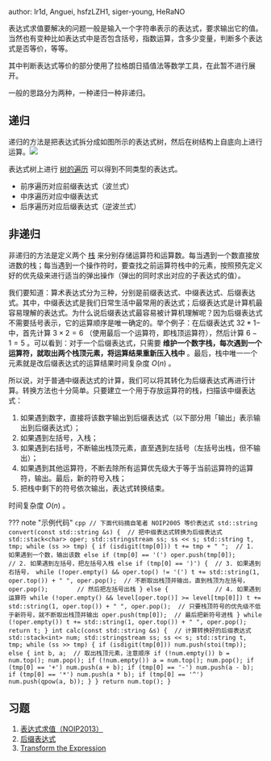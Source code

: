 author: Ir1d, Anguei, hsfzLZH1, siger-young, HeRaNO

表达式求值要解决的问题一般是输入一个字符串表示的表达式，要求输出它的值。当然也有变种比如表达式中是否包含括号，指数运算，含多少变量，判断多个表达式是否等价，等等。

其中判断表达式等价的部分使用了拉格朗日插值法等数学工具，在此暂不进行展开。

一般的思路分为两种，一种递归一种非递归。

## 递归

递归的方法是把表达式拆分成如图所示的表达式树，然后在树结构上自底向上进行运算。![](./images/bet.png)

表达式树上进行 [树的遍历](../graph/tree-basic.md#_10) 可以得到不同类型的表达式。

- 前序遍历对应前缀表达式（波兰式）
- 中序遍历对应中缀表达式
- 后序遍历对应后缀表达式（逆波兰式）

## 非递归

非递归的方法是定义两个 [栈](../ds/stack.md) 来分别存储运算符和运算数。每当遇到一个数直接放进数的栈；每当遇到一个操作符时，要查找之前运算符栈中的元素，按照预先定义好的优先级来进行适当的弹出操作（弹出的同时求出对应的子表达式的值）。

我们要知道：算术表达式分为三种，分别是前缀表达式、中缀表达式、后缀表达式。其中，中缀表达式是我们日常生活中最常用的表达式；后缀表达式是计算机最容易理解的表达式。为什么说后缀表达式最容易被计算机理解呢？因为后缀表达式不需要括号表示，它的运算顺序是唯一确定的。举个例子：在后缀表达式 $3 2 * 1 -$ 中，首先计算 $3 \times 2 = 6$ （使用最后一个运算符，即栈顶运算符），然后计算 $6 - 1 = 5$ 。可以看到：对于一个后缀表达式，只需要 **维护一个数字栈，每次遇到一个运算符，就取出两个栈顶元素，将运算结果重新压入栈中** 。最后，栈中唯一一个元素就是改后缀表达式的运算结果时间复杂度 $O(n)$ 。

所以说，对于普通中缀表达式的计算，我们可以将其转化为后缀表达式再进行计算。转换方法也十分简单。只要建立一个用于存放运算符的栈，扫描该中缀表达式：

1. 如果遇到数字，直接将该数字输出到后缀表达式（以下部分用「输出」表示输出到后缀表达式）；
2. 如果遇到左括号，入栈；
3. 如果遇到右括号，不断输出栈顶元素，直至遇到左括号（左括号出栈，但不输出）；
4. 如果遇到其他运算符，不断去除所有运算优先级大于等于当前运算符的运算符，输出。最后，新的符号入栈；
5. 把栈中剩下的符号依次输出，表达式转换结束。

时间复杂度 $O(n)$ 。

??? note "示例代码"
    ```cpp
    // 下面代码摘自笔者 NOIP2005 等价表达式
    std::string convert(const std::string &s) {  // 把中缀表达式转换为后缀表达式
      std::stack<char> oper;
      std::stringstream ss;
      ss << s;
      std::string t, tmp;
      while (ss >> tmp) {
        if (isdigit(tmp[0]))
          t += tmp + " ";  // 1. 如果遇到一个数，输出该数
        else if (tmp[0] == '(')
          oper.push(tmp[0]);       // 2. 如果遇到左括号，把左括号入栈
        else if (tmp[0] == ')') {  // 3. 如果遇到右括号，
          while (!oper.empty() && oper.top() != '(')
            t += std::string(1, oper.top()) + " ",
                oper.pop();  // 不断取出栈顶并输出，直到栈顶为左括号，
          oper.pop();        // 然后把左括号出栈
        } else {             // 4. 如果遇到运算符
          while (!oper.empty() && level[oper.top()] >= level[tmp[0]])
            t += std::string(1, oper.top()) + " ",
                oper.pop();  // 只要栈顶符号的优先级不低于新符号，就不断取出栈顶并输出
          oper.push(tmp[0]);  // 最后把新符号进栈
        }
        while (!oper.empty()) t += std::string(1, oper.top()) + " ", oper.pop();
        return t;
      }
      int calc(const std::string &s) {  // 计算转换好的后缀表达式
        std::stack<int> num;
        std::stringstream ss;
        ss << s;
        std::string t, tmp;
        while (ss >> tmp) {
          if (isdigit(tmp[0]))
            num.push(stoi(tmp));
          else {
            int b, a;  // 取出栈顶元素，注意顺序
            if (!num.empty()) b = num.top();
            num.pop();
            if (!num.empty()) a = num.top();
            num.pop();
            if (tmp[0] == '+') num.push(a + b);
            if (tmp[0] == '-') num.push(a - b);
            if (tmp[0] == '*') num.push(a * b);
            if (tmp[0] == '^') num.push(qpow(a, b));
          }
        }
        return num.top();
      }
    ```

## 习题

1.  [表达式求值（NOIP2013）](https://vijos.org/p/1849) 
2.  [后缀表达式](https://www.luogu.com.cn/problem/P1449) 
3.  [Transform the Expression](https://www.spoj.com/problems/ONP/) 